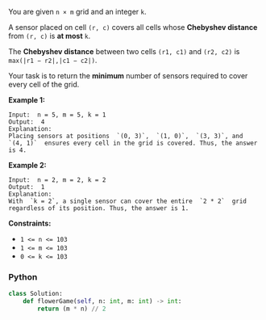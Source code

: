 You are given  `n × m`  grid and an integer  `k`.

A sensor placed on cell  `(r, c)`  covers all cells whose  **Chebyshev distance**  from  `(r, c)`  is  **at most**  `k`.

The  **Chebyshev distance**  between two cells  `(r1, c1)`  and  `(r2, c2)`  is  `max(|r1 − r2|,|c1 − c2|)`.

Your task is to return the  **minimum**  number of sensors required to cover every cell of the grid.

**Example 1:**
```
Input:  n = 5, m = 5, k = 1
Output:  4
Explanation:
Placing sensors at positions  `(0, 3)`,  `(1, 0)`,  `(3, 3)`, and  `(4, 1)`  ensures every cell in the grid is covered. Thus, the answer is 4.
```

**Example 2:**
```
Input:  n = 2, m = 2, k = 2
Output:  1
Explanation:
With  `k = 2`, a single sensor can cover the entire  `2 * 2`  grid regardless of its position. Thus, the answer is 1.
```

**Constraints:**

-   `1 <= n <= 103`
-   `1 <= m <= 103`
-   `0 <= k <= 103`


### Python
```py
class Solution:
    def flowerGame(self, n: int, m: int) -> int:
        return (m * n) // 2
```
